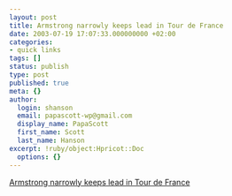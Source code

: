 ```yaml
---
layout: post
title: Armstrong narrowly keeps lead in Tour de France
date: 2003-07-19 17:07:33.000000000 +02:00
categories:
- quick links
tags: []
status: publish
type: post
published: true
meta: {}
author:
  login: shanson
  email: papascott-wp@gmail.com
  display_name: PapaScott
  first_name: Scott
  last_name: Hanson
excerpt: !ruby/object:Hpricot::Doc
  options: {}
---
```

<p><a title="Ullrich now just 15 seconds behind" href="http://www.sfgate.com/cgi-bin/article.cgi?f=/news/archive/2003/07/19/sports1117EDT0348.DTL">Armstrong narrowly keeps lead in Tour de France</a></p>
